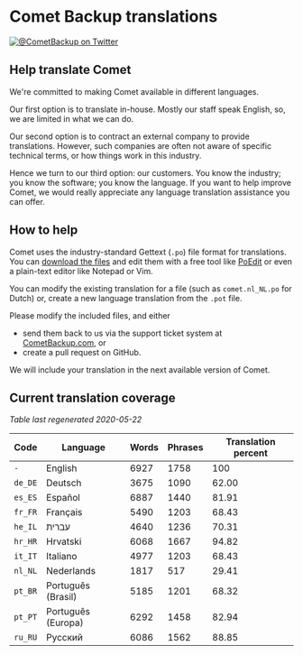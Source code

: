 # Comet Backup translations

[![@CometBackup on Twitter](https://img.shields.io/badge/twitter-%40CometBackup-blue.svg?style=flat)](https://twitter.com/CometBackup)

## Help translate Comet

We're committed to making Comet available in different languages.

Our first option is to translate in-house. Mostly our staff speak English, so, we are limited in what we can do.

Our second option is to contract an external company to provide translations. However, such companies are often not aware of specific technical terms, or how things work in this industry.

Hence we turn to our third option: our customers. You know the industry; you know the software; you know the language. If you want to help improve Comet, we would really appreciate any language translation assistance you can offer.

## How to help

Comet uses the industry-standard Gettext (`.po`) file format for translations. You can [download the files](https://github.com/CometBackup/translations/archive/master.zip) and edit them with a free tool like [PoEdit](https://poedit.net/) or even a plain-text editor like Notepad or Vim.

You can modify the existing translation for a file (such as `comet.nl_NL.po` for Dutch) or, create a new language translation from the `.pot` file.

Please modify the included files, and either 
- send them back to us via the support ticket system at [CometBackup.com](https://cometbackup.com/), or
- create a pull request on GitHub.

We will include your translation in the next available version of Comet.

## Current translation coverage

*Table last regenerated 2020-05-22*

|Code    |Language              |Words   |Phrases |Translation percent
|--------|----------------------|--------|--------|---------
|`-`     |English               |    6927|    1758|     100
|`de_DE` |Deutsch               |    3675|    1090|   62.00
|`es_ES` |Español               |    6887|    1440|   81.91
|`fr_FR` |Français              |    5490|    1203|   68.43
|`he_IL` |עברית‬                 |    4640|    1236|   70.31
|`hr_HR` |Hrvatski              |    6068|    1667|   94.82
|`it_IT` |Italiano              |    4977|    1203|   68.43
|`nl_NL` |Nederlands            |    1817|     517|   29.41
|`pt_BR` |Português (Brasil)    |    5185|    1201|   68.32
|`pt_PT` |Português (Europa)    |    6292|    1458|   82.94
|`ru_RU` |Русский               |    6086|    1562|   88.85
